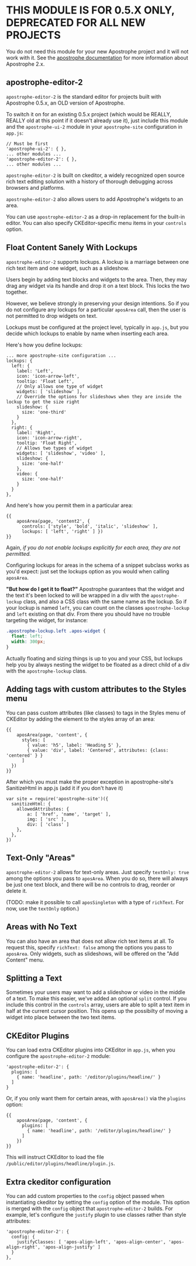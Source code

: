 # THIS MODULE IS FOR 0.5.X ONLY, DEPRECATED FOR ALL NEW PROJECTS

You do not need this module for your new Apostrophe project and it will not work with it. See the [apostrophe documentation](http://apostrophecms.org) for more information about Apostrophe 2.x.

## apostrophe-editor-2

`apostrophe-editor-2` is the standard editor for projects built with Apostrophe 0.5.x, an OLD version of Apostrophe. 

To switch it on for an existing 0.5.x project (which would be REALLY, REALLY old at this point if it doesn't already use it), just include this module and the `apostrophe-ui-2` module in your `apostrophe-site` configuration in `app.js`:

    // Must be first
    'apostrophe-ui-2': { },
    ... other modules ...
    'apostrophe-editor-2': { },
    ... other modules ...

`apostrophe-editor-2` is built on ckeditor, a widely recognized open source rich text editing solution with a history of thorough debugging across browsers and platforms.

`apostrophe-editor-2` also allows users to add Apostrophe's widgets to an area.

You can use `apostrophe-editor-2` as a drop-in replacement for the built-in editor. You can also specify CKEditor-specific menu items in your `controls` option.

## Float Content Sanely With Lockups

`apostrophe-editor-2` supports lockups. A lockup is a marriage between one rich text item and one widget, such as a slideshow.

Users begin by adding text blocks and widgets to the area. Then, they may drag any widget via its handle and drop it on a text block. This locks the two together.

However, we believe strongly in preserving your design intentions. So if you do not configure any lockups for a particular `aposArea` call, then the user is not permitted to drop widgets on text.

Lockups must be configured at the project level, typically in `app.js`, but you decide which lockups to enable by name when inserting each area.

Here's how you define lockups:

    ... more apostrophe-site configuration ...
    lockups: {
      left: {
        label: 'Left',
        icon: 'icon-arrow-left',
        tooltip: 'Float Left',
        // Only allows one type of widget
        widgets: [ 'slideshow' ],
        // Override the options for slideshows when they are inside the lockup to get the size right
        slideshow: {
          size: 'one-third'
        }
      },
      right: {
        label: 'Right',
        icon: 'icon-arrow-right',
        tooltip: 'Float Right',
        // Allows two types of widget
        widgets: [ 'slideshow', 'video' ],
        slideshow: {
          size: 'one-half'
        },
        video: {
          size: 'one-half'
        }
      }
    },

And here's how you permit them in a particular area:

    {{
        aposArea(page, 'content2', {
          controls: ['style', 'bold', 'italic', 'slideshow' ],
          lockups: [ 'left', 'right' ] })
    }}

Again, *if you do not enable lockups explicitly for each area, they are not permitted.*

Configuring lockups for areas in the schema of a snippet subclass works as you'd expect: just set the lockups option as you would when calling `aposArea`.

**"But how do I get it to float?"** Apostrophe guarantees that the widget and the text it's been locked to will be wrapped in a div with the `apostrophe-lockup` class, and also a CSS class with the same name as the lockup. So if your lockup is named `left`, you can count on the classes `apostrophe-lockup` and `left` existing on that div. From there you should have no trouble targeting the widget, for instance:


```css
.apostrophe-lockup.left .apos-widget {
  float: left;
  width: 300px;
}
```

Actually floating and sizing things is up to you and your CSS, but lockups help you by always nesting the widget to be floated as a direct child of a div with the `apostrophe-lockup` class.

## Adding tags with custom attributes to the Styles menu
You can pass custom attributes (like classes) to tags in the Styles menu of CKEditor by adding the element to the styles array of an area:

    {{
        aposArea(page, 'content', {
          styles: [ 
            { value: 'h5', label: 'Heading 5' },
            { value: 'div', label: 'Centered', attributes: {class: 'centered' } }
          ] 
      })
    }}

After which you must make the proper exception in apostrophe-site's SanitizeHtml in app.js (add it if you don't have it)

    var site = require('apostrophe-site')({
      sanitizeHtml: {
        allowedAttributes: {
            a: [ 'href', 'name', 'target' ],
            img: [ 'src' ],
            div: [ 'class' ]
        },
      },
    })

## Text-Only "Areas"

`apostrophe-editor-2` allows for text-only areas. Just specify `textOnly: true` among the options you pass to `aposArea`. When you do so, there will always be just one text block, and there will be no controls to drag, reorder or delete it.

(TODO: make it possible to call `aposSingleton` with a type of `richText`. For now, use the `textOnly` option.)

## Areas with No Text

You can also have an area that does not allow rich text items at all. To request this, specify `richText: false` among the options you pass to `aposArea`. Only widgets, such as slideshows, will be offered on the "Add Content" menu.

## Splitting a Text

Sometimes your users may want to add a slideshow or video in the middle of a text. To make this easier, we've added an optional `split` control. If you include this control in the `controls` array, users are able to split a text item in half at the current cursor position. This opens up the possibilty of moving a widget into place between the two text items.

## CKEditor Plugins

You can load extra CKEditor plugins into CKEditor in `app.js`, when you configure the `apostrophe-editor-2` module:

    'apostrophe-editor-2': {
      plugins: [
        { name: 'headline', path: '/editor/plugins/headline/' }
      ]
    }

Or, if you only want them for certain areas, with `aposArea()` via the `plugins` option:

    {{
        aposArea(page, 'content', {
          plugins: [
            { name: 'headline', path: '/editor/plugins/headline/' }
          ]
        })
    }}

This will instruct CKEditor to load the file `/public/editor/plugins/headline/plugin.js`.

## Extra ckeditor configuration

You can add custom properties to the `config` object passed when instantiating ckeditor by setting the `config` option of the module. This option is merged with the `config` object that `apostrophe-editor-2` builds. For example, let's configure the `justify` plugin to use classes rather than style attributes:

    'apostrophe-editor-2': {
      config: {
        justifyClasses: [ 'apos-align-left', 'apos-align-center', 'apos-align-right', 'apos-align-justify' ]
      }
    },
